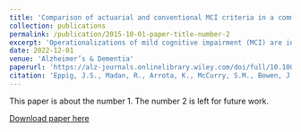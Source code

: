```yaml
---
title: 'Comparison of actuarial and conventional MCI criteria in a community‐based prospective cohort study: The Adult Changes in Thought (ACT) study'
collection: publications
permalink: /publication/2015-10-01-paper-title-number-2
excerpt: 'Operationalizations of mild cognitive impairment (MCI) are inconsistent. Actuarial criteria have been proposed to improve accuracy. We investigated dementia and Alzheimer’s disease (AD) conversion for conventional versus actuarial MCI criteria in a community‐based prospective cohort study.'
date: 2022-12-01
venue: 'Alzheimer’s & Dementia'
paperurl: 'https://alz-journals.onlinelibrary.wiley.com/doi/full/10.1002/alz.056303'
citation: 'Eppig, J.S., Madan, R., Arrota, K., McCurry, S.M., Bowen, J.D., McCormick, W., Cholerton, B., Craft, S., Crane, P.K., Larson, E.B. and Trittschuh, E.H. (2021), Comparison of actuarial and conventional MCI criteria in a community-based prospective cohort study: The Adult Changes in Thought (ACT) study. Alzheimer’s Dement., 17: e056303. https://doi.org/10.1002/alz.056303'
---
```

This paper is about the number 1. The number 2 is left for future work.

[Download paper here](https://alz-journals.onlinelibrary.wiley.com/doi/full/10.1002/alz.056303)
